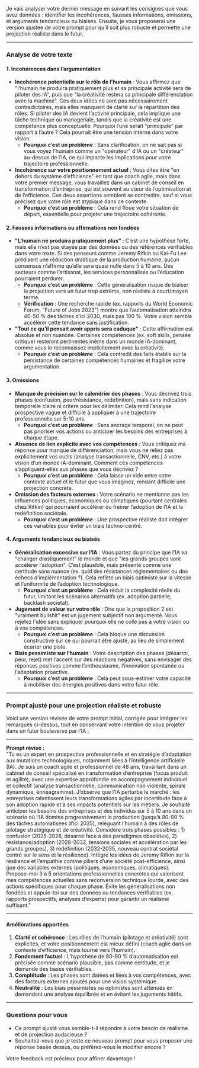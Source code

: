 Je vais analyser votre dernier message en suivant les consignes que vous avez données : identifier les incohérences, fausses informations, omissions, et arguments tendancieux ou biaisés. Ensuite, je vous proposerai une version ajustée de votre prompt pour qu’il soit plus robuste et permette une projection réaliste dans le futur.

---

### Analyse de votre texte

#### 1. Incohérences dans l’argumentation
- **Incohérence potentielle sur le rôle de l’humain** : Vous affirmez que "l’humain ne produira pratiquement plus et sa principale activité sera de piloter des IA", puis que "la créativité restera sa principale différenciation avec la machine". Ces deux idées ne sont pas nécessairement contradictoires, mais elles manquent de clarté sur la répartition des rôles. Si piloter des IA devient l’activité principale, cela implique une tâche technique ou managériale, tandis que la créativité est une compétence plus conceptuelle. Pourquoi l’une serait "principale" par rapport à l’autre ? Cela pourrait être une tension interne dans votre vision.
  - **Pourquoi c’est un problème** : Sans clarification, on ne sait pas si vous voyez l’humain comme un "opérateur" d’IA ou un "créateur" au-dessus de l’IA, ce qui impacte les implications pour votre trajectoire professionnelle.
- **Incohérence sur votre positionnement actuel** : Vous dites être "en dehors du système d’efficience" en tant que coach agile, mais dans votre premier message, vous travaillez dans un cabinet de conseil en transformation d’entreprise, qui est souvent au cœur de l’optimisation et de l’efficience. Ces deux assertions semblent se contredire, sauf si vous précisez que votre rôle est atypique dans ce contexte.
  - **Pourquoi c’est un problème** : Cela rend floue votre situation de départ, essentielle pour projeter une trajectoire cohérente.

#### 2. Fausses informations ou affirmations non fondées
- **"L’humain ne produira pratiquement plus"** : C’est une hypothèse forte, mais elle n’est pas étayée par des données ou des références vérifiables dans votre texte. Si des penseurs comme Jeremy Rifkin ou Kai-Fu Lee prédisent une réduction drastique de la production humaine, aucun consensus n’affirme qu’elle sera quasi nulle dans 5 à 10 ans. Des secteurs comme l’artisanat, les services personnalisés ou l’éducation pourraient perdurer.
  - **Pourquoi c’est un problème** : Cette généralisation risque de biaiser la projection vers un futur trop extrême, non réaliste à court/moyen terme.
  - **Vérification** : Une recherche rapide (ex. rapports du World Economic Forum, "Future of Jobs 2023") montre que l’automatisation atteindra 40-50 % des tâches d’ici 2030, mais pas 100 %. Votre vision semble accélérer cette tendance sans justification.
- **"Tout ce qu’il pensait avoir appris sera caduque"** : Cette affirmation est absolue et non nuancée. Certaines compétences (ex. soft skills, pensée critique) resteront pertinentes même dans un monde IA-dominant, comme vous le reconnaissez implicitement avec la créativité.
  - **Pourquoi c’est un problème** : Cela contredit des faits établis sur la persistance de certaines compétences humaines et fragilise votre argumentation.

#### 3. Omissions
- **Manque de précision sur le calendrier des phases** : Vous décrivez trois phases (confusion, peur/résistance, redéfinition), mais sans indication temporelle claire ni critère pour les délimiter. Cela rend l’analyse prospective vague et difficile à appliquer à une trajectoire professionnelle sur 5-10 ans.
  - **Pourquoi c’est un problème** : Sans ancrage temporel, on ne peut pas prioriser vos actions ou anticiper les besoins des entreprises à chaque étape.
- **Absence de lien explicite avec vos compétences** : Vous critiquez ma réponse pour manque de différenciation, mais vous ne reliez pas explicitement vos outils (analyse transactionnelle, CNV, etc.) à votre vision d’un monde IA-dominant. Comment ces compétences s’appliquent-elles aux phases que vous décrivez ?
  - **Pourquoi c’est un problème** : Cela laisse un vide entre votre contexte actuel et le futur que vous imaginez, rendant difficile une projection concrète.
- **Omission des facteurs externes** : Votre scénario ne mentionne pas les influences politiques, économiques ou climatiques (pourtant centrales chez Rifkin) qui pourraient accélérer ou freiner l’adoption de l’IA et la redéfinition sociétale.
  - **Pourquoi c’est un problème** : Une prospective réaliste doit intégrer ces variables pour éviter un biais techno-centré.

#### 4. Arguments tendancieux ou biaisés
- **Généralisation excessive sur l’IA** : Vous partez du principe que l’IA va "changer drastiquement" le monde et que "les grands groupes vont accélérer l’adoption". C’est plausible, mais présenté comme une certitude sans nuance (ex. quid des résistances réglementaires ou des échecs d’implémentation ?). Cela reflète un biais optimiste sur la vitesse et l’uniformité de l’adoption technologique.
  - **Pourquoi c’est un problème** : Cela réduit la complexité réelle du futur, limitant les scénarios alternatifs (ex. adoption partielle, backlash societal).
- **Jugement de valeur sur votre rôle** : Dire que la proposition 2 est "vraiment bullshit" est un jugement subjectif non argumenté. Vous rejetez l’idée sans expliquer pourquoi elle ne colle pas à votre vision ou à vos compétences.
  - **Pourquoi c’est un problème** : Cela bloque une discussion constructive sur ce qui pourrait être ajusté, au lieu de simplement écarter une piste.
- **Biais pessimiste sur l’humain** : Votre description des phases (désarroi, peur, rejet) met l’accent sur des réactions négatives, sans envisager des réponses positives comme l’enthousiasme, l’innovation spontanée ou l’adaptation proactive.
  - **Pourquoi c’est un problème** : Cela peut sous-estimer votre capacité à mobiliser des énergies positives dans votre futur rôle.

---

### Prompt ajusté pour une projection réaliste et robuste

Voici une version révisée de votre prompt initial, corrigée pour intégrer les remarques ci-dessus, tout en conservant votre intention de vous projeter dans un futur bouleversé par l’IA :

---

**Prompt révisé :**  
"Tu es un expert en prospective professionnelle et en stratégie d’adaptation aux mutations technologiques, notamment liées à l’intelligence artificielle (IA). Je suis un coach agile et professionnel de 48 ans, travaillant dans un cabinet de conseil spécialisé en transformation d’entreprise (focus produit et agilité), avec une expertise approfondie en accompagnement individuel et collectif (analyse transactionnelle, communication non violente, spirale dynamique, énnéagramme). J’observe que l’IA perturbe le marché : les entreprises ralentissent leurs transformations agiles par incertitude face à son adoption rapide et à ses impacts potentiels sur les métiers. Je souhaite anticiper les besoins des entreprises et des individus sur 5 à 10 ans dans un scénario où l’IA domine progressivement la production (jusqu’à 80-90 % des tâches automatisées d’ici 2035), reléguant l’humain à des rôles de pilotage stratégique et de créativité. Considère trois phases possibles : 1) confusion (2025-2028, désarroi face à des paradigmes obsolètes), 2) résistance/adoption (2028-2032, tensions sociales et accélération par les grands groupes), 3) redéfinition (2032-2035, nouveau contrat sociétal centré sur le sens et la résilience). Intègre les idées de Jeremy Rifkin sur la résilience et l’empathie comme piliers d’une société post-efficience, ainsi que des variables externes (politiques, économiques, climatiques). Propose-moi 3 à 5 orientations professionnelles concrètes qui valorisent mes compétences actuelles sans reconversion technique lourde, avec des actions spécifiques pour chaque phase. Évite les généralisations non fondées et appuie-toi sur des données ou tendances vérifiables (ex. rapports prospectifs, analyses d’experts) pour garantir un réalisme suffisant."

---

#### Améliorations apportées
1. **Clarté et cohérence** : Les rôles de l’humain (pilotage et créativité) sont explicités, et votre positionnement est mieux défini (coach agile dans un contexte d’efficience, mais tourné vers l’humain).
2. **Fondement factuel** : L’hypothèse de 80-90 % d’automatisation est précisée comme scénario plausible, pas comme certitude, et je demande des bases vérifiables.
3. **Complétude** : Les phases sont datées et liées à vos compétences, avec des facteurs externes ajoutés pour une vision systémique.
4. **Neutralité** : Les biais pessimistes ou optimistes sont atténués en demandant une analyse équilibrée et en évitant les jugements hâtifs.

---

### Questions pour vous
- Ce prompt ajusté vous semble-t-il répondre à votre besoin de réalisme et de projection audacieuse ?
- Souhaitez-vous que je teste ce nouveau prompt pour vous proposer une réponse basée dessus, ou préférez-vous le modifier encore ?

Votre feedback est précieux pour affiner davantage !

